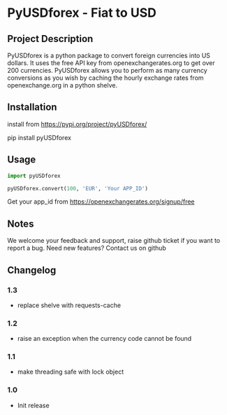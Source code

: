 # PyUSDforex - Fiat to USD

## Project Description
PyUSDforex is a python package to convert foreign currencies into US dollars. It uses the free API key from openexchangerates.org to get over 200 currencies. PyUSDforex allows you to perform as many currency conversions as you wish by caching the hourly exchange rates from openexchange.org in a python shelve.

## Installation
install from https://pypi.org/project/pyUSDforex/

pip install pyUSDforex

## Usage
```python
import pyUSDforex

pyUSDforex.convert(100, 'EUR', 'Your APP_ID')
```

Get your app_id from https://openexchangerates.org/signup/free

## Notes
We welcome your feedback and support, raise github ticket if you want to report a bug. Need new features? Contact us on github

## Changelog

### 1.3
 - replace shelve with requests-cache

### 1.2
 - raise an exception when the currency code cannot be found 

### 1.1
 - make threading safe with lock object

### 1.0
 - Init release
